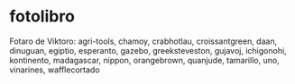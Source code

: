 # fotolibro
Fotaro de Viktoro: agri-tools, chamoy, crabhotlau, croissantgreen, daan, dinuguan, egiptio, esperanto, gazebo, greeksteveston, gujavoj, ichigonohi, kontinento, madagascar, nippon, orangebrown, quanjude, tamarillo, uno, vinarines, wafflecortado
